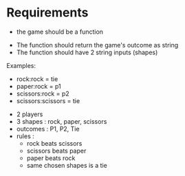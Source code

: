 # Requirements

+ the game should be a function
- The function should return the game's outcome as string
- The function should have 2 string inputs (shapes)

Examples:
+ rock:rock = tie
+ paper:rock = p1
+ scissors:rock = p2
+ scissors:scissors = tie

- 2 players
- 3 shapes : rock, paper, scissors
- outcomes : P1, P2, Tie
- rules :
	- rock beats scissors
	- scissors beats paper
	- paper beats rock
	- same chosen shapes is a tie
